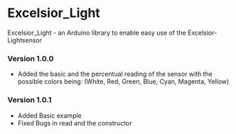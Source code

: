 # Excelsior_Light
Excelsior_Light - an Arduino library to enable easy use of the Excelsior-Lightsensor
### Version 1.0.0
- Added the basic and the percentual reading of the sensor with the possible colors being: (White, Red, Green, Blue, Cyan, Magenta, Yellow)
### Version 1.0.1
- Added Basic example
- Fixed Bugs in read and the constructor
